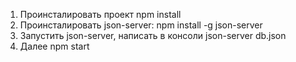 1. Проинсталировать проект npm install
2. Проинсталировать json-server: npm install -g json-server
3. Запустить json-server, написать в консоли json-server db.json
4. Далее npm start